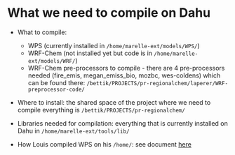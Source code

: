 # What we need to compile on Dahu

- What to compile:
  - WPS (currently installed in `/home/marelle-ext/models/WPS/`)
  - WRF-Chem (not installed yet but code is in `/home/marelle-ext/models/WRF/`)
  - WRF-Chem pre-processors to compile - there are 4 pre-processors needed (fire_emis, megan_emiss_bio, mozbc, wes-coldens) which can be found there: `/bettik/PROJECTS/pr-regionalchem/laperer/WRF-preprocessor-code/`
- Where to install: the shared space of the project where we need to compile everything is `/bettik/PROJECTS/pr-regionalchem/`
- Libraries needed for compilation: everything that is currently installed on Dahu in `/home/marelle-ext/tools/lib/`

- How Louis compiled WPS on his `/home/`: see document [here](install_WRFChem_dahu.txt)
